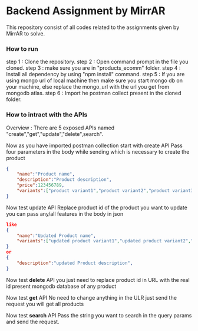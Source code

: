 # Backend Assignment by MirrAR

This repository consist of all codes related to the assignments given by MirrAR to solve.

### How to run
step 1 : Clone the repository.
step 2 : Open command prompt in the file you cloned.
step 3 : make sure you are in "products_ecomm" folder.
step 4 : Install all dependency by using "npm install" command.
step 5 : If you are using mongo url of local machine then make sure you start mongo db on your machine, else replace the mongo_url with the url you get from mongodb atlas.
step 6 : Import he postman collect present in the cloned folder.

### How to intract with the APIs
Overview : There are 5 exposed APIs named "create","get","update","delete",search".

Now as you have imported postman collection start with create API
Pass four parameters in the body while sending which is necessary to create the product 
```json
{
	"name":"Product name",
	"description":"Product description",
	"price":123456789,
	"variants":["product variant1","product variant2","product variant3","product variant4"]
}
```
Now test update API
Replace product id of the product you want to update
you can pass any/all features in the body in json
```json
like 
{
	"name":"Updated Product name",
	"variants":["updated product variant1","updated product variant2","updated product variant3","updated product variant4"]
}
or 
{
	"description":"updated Product description",
}
```
Now test **delete** API
you just need to replace product id in URL with the real id present mongodb database of any product

Now test  **get** API
No need to change anything in the ULR just send the request you will get all products

Now test **search** API
Pass the string you want to search in the query params and send the request.